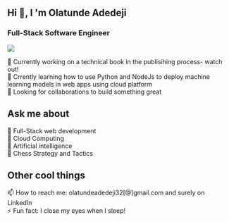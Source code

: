 ##  Hi 👋, I 'm Olatunde Adedeji
### Full-Stack Software Engineer
![](https://komarev.com/ghpvc/?username=olatundeadedeji&color=green)

🔭 Currently working on a technical book in the publisihing process- watch out!<br>
🌱 Crrently learning how to use Python and NodeJs to deploy machine learning models in web apps using cloud platform<br>
👯 Looking for collaborations to build something great<br>

  
 ## Ask me about

  💬  Full-Stack web development<br>
  💬  Cloud Computing<br>
  💬  Artificial intelligence<br>
  💬  Chess Strategy and Tactics<br>

  
## Other cool things

📫 How to reach me: olatundeadedeji32[@]gmail.com and surely on <Link>LinkedIn</Link><br>
⚡ Fun fact: I close my eyes when I sleep!<br>
  

